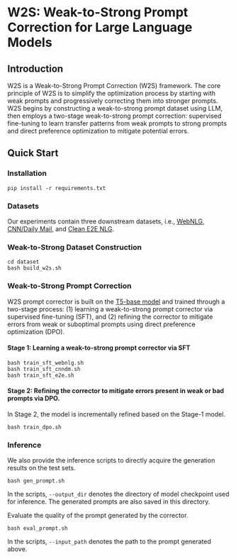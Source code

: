 # W2S: Weak-to-Strong Prompt Correction for Large Language Models

## Introduction

W2S is a Weak-to-Strong Prompt Correction (W2S) framework. The core principle of W2S is to simplify the optimization process by starting with weak prompts and progressively correcting them into stronger prompts. W2S begins by constructing a weak-to-strong prompt dataset using LLM, then employs a two-stage weak-to-strong prompt correction: supervised fine-tuning to learn transfer patterns from weak prompts to strong prompts and direct preference optimization to mitigate potential errors. 


## Quick Start

<!-- **NOTE**: At the very beginning, in order to compute the METEOR scores, please download the required [data](https://github.com/xinyadu/nqg/blob/master/qgevalcap/meteor/data/paraphrase-en.gz) and put it under the following two folders: `eval_webnlg/pycocoevalcap/meteor/data/` and `eval_wqpq/meteor/data/`. -->

### Installation
```shell
pip install -r requirements.txt
```

### Datasets

Our experiments contain three downstream datasets, i.e., [WebNLG](https://gitlab.com/shimorina/webnlg-dataset/), [CNN/Daily Mail](https://aclanthology.org/K16-1028.pdf), and [Clean E2E NLG](https://aclanthology.org/W19-8652.pdf). 

### Weak-to-Strong Dataset Construction

```shell
cd dataset
bash build_w2s.sh
```

### Weak-to-Strong Prompt Correction

W2S prompt corrector is built on the [T5-base model](https://huggingface.co/google-t5/t5-base) and trained through a two-stage process: (1) learning a weak-to-strong prompt corrector via supervised fine-tuning (SFT), and (2) refining the corrector to mitigate errors from weak or suboptimal prompts using direct preference optimization (DPO).

#### Stage 1: Learning a weak-to-strong prompt corrector via SFT

```shell
bash train_sft_webnlg.sh
bash train_sft_cnndm.sh
bash train_sft_e2e.sh
```

#### Stage 2: Refining the corrector to mitigate errors present in weak or bad prompts via DPO.

In Stage 2, the model is incrementally refined based on the Stage-1 model.

```shell
bash train_dpo.sh
```

### Inference

We also provide the inference scripts to directly acquire the generation results on the test sets.

```shell
bash gen_prompt.sh
```

In the scripts, `--output_dir` denotes the directory of model checkpoint used for inference. The generated prompts are also saved in this directory.

Evaluate the quality of the prompt generated by the corrector.

```shell
bash eval_prompt.sh
```

In the scripts, `--input_path` denotes the path to the prompt generated above.
